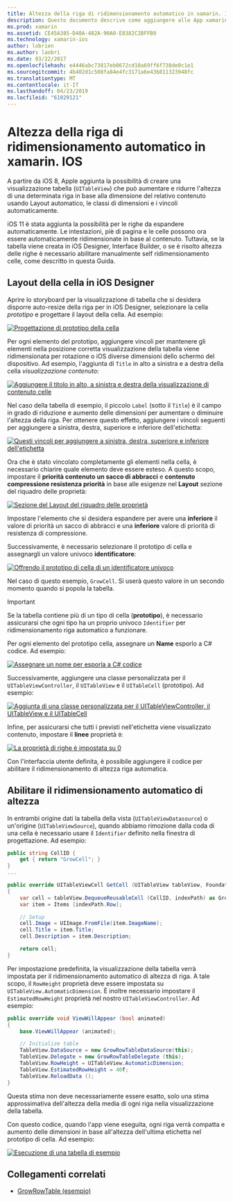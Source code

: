 ```yaml
---
title: Altezza della riga di ridimensionamento automatico in xamarin. IOS
description: Questo documento descrive come aggiungere alle App xamarin. IOS tabella Visualizza righe la cui altezza delle righe varia in base al contenuto. Viene descritto il layout di cella in iOS Designer e altezza consentendo il ridimensionamento automatico.
ms.prod: xamarin
ms.assetid: CE45A385-D40A-482A-90A0-E8382C2BFFB9
ms.technology: xamarin-ios
author: lobrien
ms.author: laobri
ms.date: 03/22/2017
ms.openlocfilehash: e4446abc73817eb0672cd10a69ff6f738de0c1e1
ms.sourcegitcommit: 4b402d1c508fa84e4fc3171a6e43b811323948fc
ms.translationtype: MT
ms.contentlocale: it-IT
ms.lasthandoff: 04/23/2019
ms.locfileid: "61029121"
---
```

# <a name="auto-sizing-row-height-in-xamarinios"></a>Altezza della riga di ridimensionamento automatico in xamarin. IOS

A partire da iOS 8, Apple aggiunta la possibilità di creare una visualizzazione tabella (`UITableView`) che può aumentare e ridurre l'altezza di una determinata riga in base alla dimensione del relativo contenuto usando Layout automatico, le classi di dimensioni e i vincoli automaticamente.

iOS 11 è stata aggiunta la possibilità per le righe da espandere automaticamente. Le intestazioni, piè di pagina e le celle possono ora essere automaticamente ridimensionate in base al contenuto. Tuttavia, se la tabella viene creata in iOS Designer, Interface Builder, o se è risolto altezza delle righe è necessario abilitare manualmente self ridimensionamento celle, come descritto in questa Guida.

## <a name="cell-layout-in-the-ios-designer"></a>Layout della cella in iOS Designer

Aprire lo storyboard per la visualizzazione di tabella che si desidera disporre auto-resize della riga per in iOS Designer, selezionare la cella *prototipo* e progettare il layout della cella. Ad esempio:

[![](autosizing-row-height-images/table01.png "Progettazione di prototipo della cella")](autosizing-row-height-images/table01.png#lightbox)

Per ogni elemento del prototipo, aggiungere vincoli per mantenere gli elementi nella posizione corretta visualizzazione della tabella viene ridimensionata per rotazione o iOS diverse dimensioni dello schermo del dispositivo. Ad esempio, l'aggiunta di `Title` in alto a sinistra e a destra della cella *visualizzazione contenuto*:

[![](autosizing-row-height-images/table02.png "Aggiungere il titolo in alto, a sinistra e destra della visualizzazione di contenuto celle")](autosizing-row-height-images/table02.png#lightbox)

Nel caso della tabella di esempio, il piccolo `Label` (sotto il `Title`) è il campo in grado di riduzione e aumento delle dimensioni per aumentare o diminuire l'altezza della riga. Per ottenere questo effetto, aggiungere i vincoli seguenti per aggiungere a sinistra, destra, superiore e inferiore dell'etichetta:

[![](autosizing-row-height-images/table03.png "Questi vincoli per aggiungere a sinistra, destra, superiore e inferiore dell'etichetta")](autosizing-row-height-images/table03.png#lightbox)

Ora che è stato vincolato completamente gli elementi nella cella, è necessario chiarire quale elemento deve essere esteso. A questo scopo, impostare il **priorità contenuto un sacco di abbracci** e **contenuto compressione resistenza priorità** in base alle esigenze nel **Layout** sezione del riquadro delle proprietà:

[![](autosizing-row-height-images/table03a.png "Sezione del Layout del riquadro delle proprietà")](autosizing-row-height-images/table03a.png#lightbox)

Impostare l'elemento che si desidera espandere per avere una **inferiore** il valore di priorità un sacco di abbracci e una **inferiore** valore di priorità di resistenza di compressione.

Successivamente, è necessario selezionare il prototipo di cella e assegnargli un valore univoco **identificatore**:

[![](autosizing-row-height-images/table04.png "Offrendo il prototipo di cella di un identificatore univoco")](autosizing-row-height-images/table04.png#lightbox)

Nel caso di questo esempio, `GrowCell`. Si userà questo valore in un secondo momento quando si popola la tabella.

> [!IMPORTANT]
> Se la tabella contiene più di un tipo di cella (**prototipo**), è necessario assicurarsi che ogni tipo ha un proprio univoco `Identifier` per ridimensionamento riga automatico a funzionare.

Per ogni elemento del prototipo cella, assegnare un **Name** esporlo a C# codice. Ad esempio:

[![](autosizing-row-height-images/table05.png "Assegnare un nome per esporla a C# codice")](autosizing-row-height-images/table05.png#lightbox)

Successivamente, aggiungere una classe personalizzata per il `UITableViewController`, il `UITableView` e il `UITableCell` (prototipo). Ad esempio: 

[![](autosizing-row-height-images/table06.png "Aggiunta di una classe personalizzata per il UITableViewController, il UITableView e il UITableCell")](autosizing-row-height-images/table06.png#lightbox)

Infine, per assicurarsi che tutti i previsti nell'etichetta viene visualizzato contenuto, impostare il **linee** proprietà `0`:

[![](autosizing-row-height-images/table06.png "La proprietà di righe è impostata su 0")](autosizing-row-height-images/table06a.png#lightbox)

Con l'interfaccia utente definita, è possibile aggiungere il codice per abilitare il ridimensionamento di altezza riga automatica.

## <a name="enabling-auto-resizing-height"></a>Abilitare il ridimensionamento automatico di altezza

In entrambi origine dati la tabella della vista (`UITableViewDatasource`) o un'origine (`UITableViewSource`), quando abbiamo rimozione dalla coda di una cella è necessario usare il `Identifier` definito nella finestra di progettazione. Ad esempio:

```csharp
public string CellID {
    get { return "GrowCell"; }
}
...

public override UITableViewCell GetCell (UITableView tableView, Foundation.NSIndexPath indexPath)
{
    var cell = tableView.DequeueReusableCell (CellID, indexPath) as GrowRowTableCell;
    var item = Items [indexPath.Row];

    // Setup
    cell.Image = UIImage.FromFile(item.ImageName);
    cell.Title = item.Title;
    cell.Description = item.Description;

    return cell;
}
```

Per impostazione predefinita, la visualizzazione della tabella verrà impostata per il ridimensionamento automatico di altezza di riga. A tale scopo, il `RowHeight` proprietà deve essere impostata su `UITableView.AutomaticDimension`. È inoltre necessario impostare il `EstimatedRowHeight` proprietà nel nostro `UITableViewController`. Ad esempio:

```csharp
public override void ViewWillAppear (bool animated)
{
    base.ViewWillAppear (animated);

    // Initialize table
    TableView.DataSource = new GrowRowTableDataSource(this);
    TableView.Delegate = new GrowRowTableDelegate (this);
    TableView.RowHeight = UITableView.AutomaticDimension;
    TableView.EstimatedRowHeight = 40f;
    TableView.ReloadData ();
}
```

Questa stima non deve necessariamente essere esatto, solo una stima approssimativa dell'altezza della media di ogni riga nella visualizzazione della tabella.

Con questo codice, quando l'app viene eseguita, ogni riga verrà compatta e aumento delle dimensioni in base all'altezza dell'ultima etichetta nel prototipo di cella. Ad esempio:

[![](autosizing-row-height-images/table07.png "Esecuzione di una tabella di esempio")](autosizing-row-height-images/table07.png#lightbox)


## <a name="related-links"></a>Collegamenti correlati

- [GrowRowTable (esempio)](https://developer.xamarin.com/samples/monotouch/GrowRowTable/)
